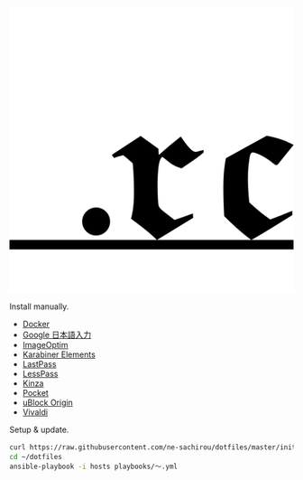 ![dotfiles](dotfiles.png)

Install manually.

- [Docker](https://store.docker.com/search?type=edition&offering=community)
- [Google 日本語入力](https://www.google.co.jp/ime/)
- [ImageOptim](https://imageoptim.com/mac)
- [Karabiner Elements](https://github.com/tekezo/Karabiner-Elements)
- [LastPass](https://www.lastpass.com)
- [LessPass](https://lesspass.com/)
- [Kinza](https://www.kinza.jp)
- [Pocket](https://getpocket.com/)
- [uBlock Origin](https://github.com/gorhill/uBlock/)
- [Vivaldi](https://vivaldi.com/blog/)

Setup & update.

```sh
curl https://raw.githubusercontent.com/ne-sachirou/dotfiles/master/init.sh | bash
cd ~/dotfiles
ansible-playbook -i hosts playbooks/〜.yml
```
